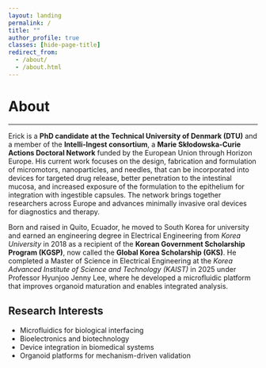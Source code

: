 ```yaml
---
layout: landing
permalink: /
title: ""
author_profile: true
classes: [hide-page-title]
redirect_from:
  - /about/
  - /about.html
---
```


# About
------

Erick is a **PhD candidate at the Technical University of Denmark (DTU)** and a member of the **Intelli-Ingest consortium**, a **Marie Skłodowska‑Curie Actions Doctoral Network** funded by the European Union through Horizon Europe. His current work focuses on the design, fabrication and formulation of micromotors, nanoparticles, and needles, that can be incorporated into devices for targeted drug release, better penetration to the intestinal mucosa, and increased exposure of the formulation to the epithelium for integration with ingestible capsules. The network brings together researchers across Europe and advances minimally invasive oral devices for diagnostics and therapy.

Born and raised in Quito, Ecuador, he moved to South Korea for university and earned an engineering degree in Electrical Engineering from *Korea University* in 2018 as a recipient of the **Korean Government Scholarship Program (KGSP)**, now called the **Global Korea Scholarship (GKS)**. He completed a Master of Science in Electrical Engineering at the *Korea Advanced Institute of Science and Technology (KAIST)* in 2025 under Professor Hyunjoo Jenny Lee, where he developed a microfluidic platform that improves organoid maturation and enables integrated analysis.

Research Interests
------
* Microfluidics for biological interfacing
* Bioelectronics and biotechnology
* Device integration in biomedical systems
* Organoid platforms for mechanism-driven validation